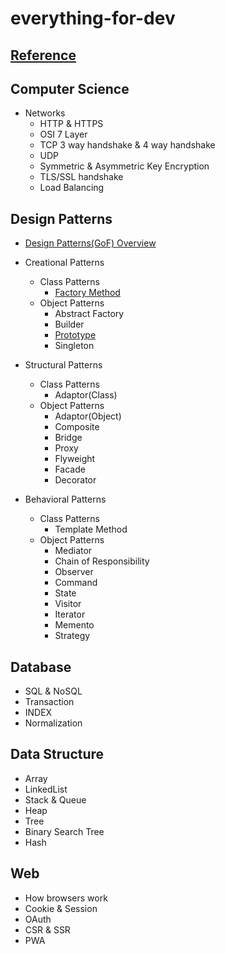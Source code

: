 # everything-for-dev

## [Reference](https://github.com/gyoogle/tech-interview-for-developer)

## Computer Science

-  Networks
   -  HTTP & HTTPS
   -  OSI 7 Layer
   -  TCP 3 way handshake & 4 way handshake
   -  UDP
   -  Symmetric & Asymmetric Key Encryption
   -  TLS/SSL handshake
   -  Load Balancing

## Design Patterns

-  [Design Patterns(GoF) Overview](https://github.com/jinyoung4478/everything-for-dev/blob/main/Design%20Patterns/Overview.md)
-  Creational Patterns

   -  Class Patterns
      -  [Factory Method](https://github.com/jinyoung4478/everything-for-dev/blob/main/Design%20Patterns/Factory%20Method.md)
   -  Object Patterns
      -  Abstract Factory
      -  Builder
      -  [Prototype](https://github.com/jinyoung4478/everything-for-dev/blob/main/Design%20Patterns/Prototype.md)
      -  Singleton

-  Structural Patterns

   -  Class Patterns
      -  Adaptor(Class)
   -  Object Patterns
      -  Adaptor(Object)
      -  Composite
      -  Bridge
      -  Proxy
      -  Flyweight
      -  Facade
      -  Decorator

-  Behavioral Patterns
   -  Class Patterns
      -  Template Method
   -  Object Patterns
      -  Mediator
      -  Chain of Responsibility
      -  Observer
      -  Command
      -  State
      -  Visitor
      -  Iterator
      -  Memento
      -  Strategy

## Database

-  SQL & NoSQL
-  Transaction
-  INDEX
-  Normalization

## Data Structure

-  Array
-  LinkedList
-  Stack & Queue
-  Heap
-  Tree
-  Binary Search Tree
-  Hash

## Web

-  How browsers work
-  Cookie & Session
-  OAuth
-  CSR & SSR
-  PWA

